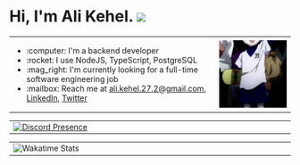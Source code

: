 <h1>Hi, I'm Ali Kehel. <img src="https://media.giphy.com/media/hvRJCLFzcasrR4ia7z/giphy.gif" width="35"></h1>
<table border="0" align="center">
    <tr>
        <td width="650px">
            <ul>
                <li>:computer: I'm a backend developer</li>
                <li>:rocket: I use NodeJS, TypeScript, PostgreSQL</li>
                <li>:mag_right: I'm currently looking for a full-time software engineering job</li>
                <li>:mailbox: Reach me at <a href="mailto:ali.kehel.27.2@gmail.com">ali.kehel.27.2@gmail.com</a>, <a href="https://www.linkedin.com/in/alikehel/">LinkedIn</a>, <a href="https://twitter.com/alikehel">Twitter</a></li>
            </ul>
        </td>
        <td width="350px">
            <img
                style="float:left"
                src="./kilua.gif"
                width="100%"
                />
        </td>
    </tr>
</table>
<table border="0" align="center">
    <tr>
        <td width="1000px">
            <a href="https://discord.com/users/428121102561181697" target="_blank">
                <img
                    src="https://lanyard.cnrad.dev/api/428121102561181697"
                    alt="Discord Presence"
                    width="1000px"
                    />
            </a>
        </td>
    </tr>
</table>
<table border="0" align="center">
    <tr>
        <td width="1000px">
            <img
                src="https://wakatime.com/share/@018c48b6-8e9e-4978-8b66-aebd8fcdb777/8ef5922c-86aa-445e-9020-a3ff7c9dc617.svg"
                alt="Wakatime Stats"
                width="1000px"
                />
        </td>
    </tr>
</table>
